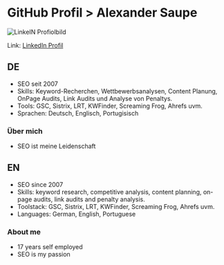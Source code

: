 # GitHub Profil > Alexander Saupe 
![LinkeIN Profiolbild](https://media.licdn.com/dms/image/v2/D4D03AQEe4dTbawSU_g/profile-displayphoto-shrink_100_100/profile-displayphoto-shrink_100_100/0/1720209278424?e=1738195200&v=beta&t=L2Fmmp-Qs4Dp3fSuzljge-FLTBlVg5enMZdQFhnFWG4)

Link: [LinkedIn Profil](https://www.linkedin.com/in/alexandersaupe/)

## DE
- SEO seit 2007
- Skills: Keyword-Recherchen, Wettbewerbsanalysen, Content Planung, OnPage Audits, Link Audits und Analyse von Penaltys.
- Tools: GSC, Sistrix, LRT, KWFinder, Screaming Frog, Ahrefs uvm.
- Sprachen: Deutsch, Englisch, Portugisisch
### Über mich
- SEO ist meine Leidenschaft


## EN
- SEO since 2007
- Skills: keyword research, competitive analysis, content planning, on-page audits, link audits and penalty analysis.
- Toolstack: GSC, Sistrix, LRT, KWFinder, Screaming Frog, Ahrefs uvm.
- Languages: German, English, Portuguese

### About me
- 17 years self employed
- SEO is my passion

